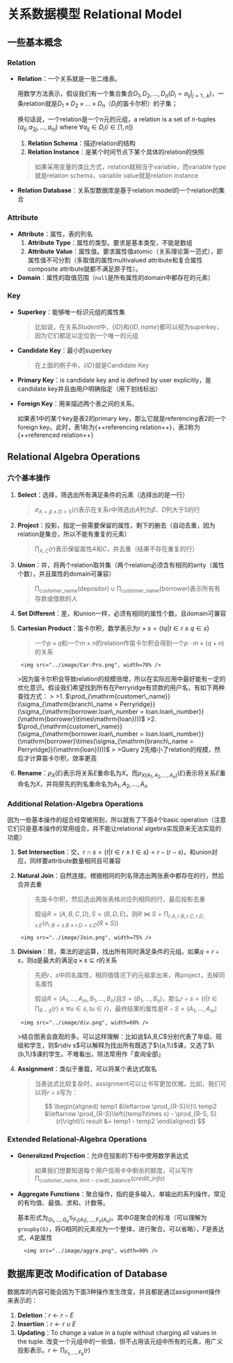 # **关系数据模型 Relational Model**

## **一些基本概念**

### **Relation**

- **Relation**：一个关系就是一张二维表。
    
    用数学方法表示，假设我们有一个集合集合$D_1, D_2, \dots, D_n (D_i = a_{ij} |_{j = 1\dots k})$，一条relation就是$D_1\times D_2\times\dots\times D_n$（$D_i$的笛卡尔积）的子集；
    
    换句话说，一个relation是一个$n$元的元组，a relation is a set of $n$-tuples $(a_{ij}, a_{2j},\dots , a_{nj})$ where $\forall a_{ij}\in D_i (i\in [1,n])$

    1. **Relation Schema**：描述relation的结构
    2. **Relation Instance**：是某个时间节点下某个具体的relation的快照

    >如果采用变量的类比方式，relation就相当于variable，而variable type就是relation schema，variable value就是relation instance

- **Relation Database**：关系型数据库是基于relation model的一个relation的集合

### **Attribute**

- **Attribute**：属性，表的列名
    1. **Attribute Type**：属性的类型。要求是基本类型，不能是数组
    2. **Attribute Value**：属性值。要求属性值atomic（关系理论第一范式），即属性值不可分割（多取值的属性multivalued attribute和复合属性composite attribute就都不满足原子性）。
- **Domain**：属性的取值范围（`null`是所有属性的domain中都存在的元素）

### **Key**

- **Superkey**：能够唯一标识元组的属性集

    >比如说，在关系$Student$中，$\{ID\}$和$\{ID, name\}$都可以视为superkey，因为它们都足以定位到一个唯一的元组

- **Candidate Key**：最小的superkey

    >在上面的例子中，$\{ID\}$就是Candidate Key

- **Primary Key**：is candidate key and is defined by user explicitly，是candidate key并且由用户明确指定（用下划线标出）
- **Foreign Key**：用来描述两个表之间的关系。
  
    如果表1中的某个key是表2的primary key，那么它就是referencing表2的一个foreign key。此时，表1称为{++referencing relation++}，表2称为{++referenced relation++}

## **Relational Algebra Operations**

### **六个基本操作**

1. **Select**：选择，筛选出所有满足条件的元素（选择出的是一行）
    
    >$\sigma_{A = \beta \wedge D > 5} (r)$表示在关系$r$中筛选出$A$列为$\beta$、$D$列大于5的行

2. **Project**：投影，指定一些需要保留的属性，剩下的删去（自动去重，因为relation是集合，所以不能有重复的元素）

    >$\prod_{A,C}(r)$表示保留属性$A$和$C$，并去重（结果不存在重复的行）

3. **Union**：并，将两个relation取并集（两个relation必须含有相同的arity（属性个数），并且属性的domain可兼容）

    >$\prod_{\mathrm{customer\_name}}(\mathrm{depositor})\cup\prod_{\mathrm{customer\_name}}(\mathrm{borrower})$表示所有有存款或借款的人

4. **Set Different**：差，和union一样，必须有相同的属性个数，且domain可兼容
5. **Cartesian Product**：笛卡尔积，数学表示为$r\times s = \{tq|t\in r\wedge q\in s\}$

    >一个$p\times q$和一个$m\times n$的relation作笛卡尔积会得到一个$p\cdot m\times (q + n)$的关系
    >
    ><div style="text-align: center;">
        <img src="../image/Car-Pro.png", width=70% />
    </div>
    >因为笛卡尔积会导致relation的规模倍增，所以在实际应用中最好能有一定的优化意识。假设我们希望找到所有在Perryridge有贷款的用户名，有如下两种查找方式：
    >
    >1. $\prod_{\mathrm{customer\_name}}(\sigma_{\mathrm{branch\_name = Perryridge}}(\sigma_{\mathrm{borrower.loan\_number = loan.loan\_number}}(\mathrm{borrower}\times\mathrm{loan})))$
    >2. $\prod_{\mathrm{customer\_name}}(\sigma_{\mathrm{borrower.loan\_number = loan.loan\_number}}(\mathrm{borrower}\times(\sigma_{\mathrm{branch\_name = Perryridge}}(\mathrm{loan}))))$
    >
    >Query 2先缩小了relation的规模，然后才计算笛卡尔积，效率更高

6. **Rename**：$\rho_X(E)$表示将关系$E$重命名为$X$。而$\rho_{X(A_1, A_2, \dots, A_n)}(E)$表示将关系$E$重命名为$X$，并将原先的列名重命名为$A_1, A_2,\dots, A_n$

### **Additional Relation-Algebra Operations**

因为一些基本操作的组合经常被用到，所以就有了下面4个basic operation（注意它们只是基本操作的常用组合，并不能让relational algebra实现原来无法实现的功能）

1. **Set Intersection**：交，$r\cap s = \{ t|t\in r \wedge t\in s \} = r-(r-s)$，和union对应，同样要attribute数量相同且可兼容
2. **Natural Join**：自然连接。根据相同的列名筛选出两张表中都存在的行，然后合并去重
   
    >先笛卡尔积，然后选出两张表格对应列相同的行，最后投影去重
    >
    >假设$R = (A, B, C, D), S = (B, D, E)$，则$R\Join S = \prod_{r.A, r.B, r.C, r.D, s.E}(\sigma_{r.B = s.B\wedge r.D = s.D}(R\times S))$
    >
    ><div style="text-align: center;">
        <img src="../image/Join.png", width=75% />
    </div>

3. **Division**：除，乘法的逆运算，找出所有同时满足条件的元组。如果$q = r\div s$，则$q$是最大的满足$q\times s\subseteq r$的关系
   
    >先把$r$，$s$中同名属性，相同值情况下的元祖拿出来，再project，去掉同名属性
    >
    >假设$R = (A_1, \dots, A_m, B_1, \dots, B_n)$且$S = (B_1, \dots, B_n)$，那么$r \div s = \{t|t\in \prod_{R-S}(r) \wedge \forall u \in s, tu\in r \}$，最终结果的属性是$R - S = (A_1, \dots, A_m)$
    >
    ><div style="text-align: center;">
        <img src="../image/div.png", width=60% />
    </div>
    >结合图表会直观的多。可以这样理解：比如说$A,B,C$分别代表了年级、班级和学生，则$r\div s$可以解释为找出所有既选了$\{a,1\}$课，又选了$\{b,1\}$课的学生。不难看出，除法常用作「查询全部」

4. **Assignment**：类似于重载，可以将某个表达式取名

    >当表达式比较复杂时，assignment可以让书写更加优雅。比如，我们可以将$r\div s$写为：
    >
    >$$
    >\begin{aligned}
    >temp1 &\leftarrow \prod_{R-S}(r)\\
    >temp2 &\leftarrow \prod_{R-S}\left((temp1\times s) - \prod_{R-S, S}(r)\right)\\
    >result &= temp1 - temp2
    >\end{aligned}
    >$$

### **Extended Relational-Algebra Operations**

- **Generalized Projection**：允许在投影的下标中使用数学表达式
  
    >如果我们想要知道每个用户信用卡中剩余的额度，可以写作$\prod_{\mathrm{customer\_name}, \mathrm{limit - credit\_balance}}(credit\_info)$

- **Aggregate Functions**：聚合操作，指的是多输入、单输出的系列操作，常见的有均值、最值、求和、计数等。
  
    基本形式为$_{G_1,\dots, G_n} {\mathcal G}_{F_1(A_1), \dots, F_n (A_n)}$。其中$G$是聚合的标准（可以理解为`groupby(G)`，将G相同的元素视为一个整体，进行聚合。可以省略），$F$是表达式，$A$是属性

    ><div style="text-align: center;">
        <img src="../image/aggre.png", width=90% />
    </div>

## **数据库更改 Modification of Database**

数据库的内容可能会因为下面3种操作发生改变，并且都是通过assignment操作来表示的：

1. **Deletion**：$r\leftarrow r - E$
2. **Insertion**：$r\leftarrow r\cup E$
3. **Updating**：To change a value in a tuple without charging all values in the tuple. 改变一个元组中的一些值，但不占用该元组中所有的元素，用广义投影表示。$r\leftarrow\prod_{F_1, \dots, F_k}(r)$

